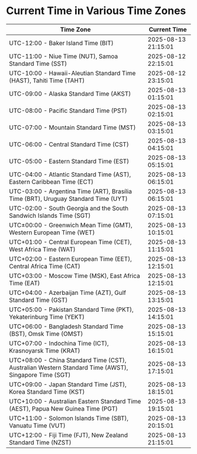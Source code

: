# Current Time in Various Time Zones

| Time Zone | Current Time |
|-----------|--------------|
| UTC-12:00 - Baker Island Time (BIT) | 2025-08-13 21:15:01 |
| UTC-11:00 - Niue Time (NUT), Samoa Standard Time (SST) | 2025-08-12 22:15:01 |
| UTC-10:00 - Hawaii-Aleutian Standard Time (HAST), Tahiti Time (TAHT) | 2025-08-12 23:15:01 |
| UTC-09:00 - Alaska Standard Time (AKST) | 2025-08-13 01:15:01 |
| UTC-08:00 - Pacific Standard Time (PST) | 2025-08-13 02:15:01 |
| UTC-07:00 - Mountain Standard Time (MST) | 2025-08-13 03:15:01 |
| UTC-06:00 - Central Standard Time (CST) | 2025-08-13 04:15:01 |
| UTC-05:00 - Eastern Standard Time (EST) | 2025-08-13 05:15:01 |
| UTC-04:00 - Atlantic Standard Time (AST), Eastern Caribbean Time (ECT) | 2025-08-13 06:15:01 |
| UTC-03:00 - Argentina Time (ART), Brasília Time (BRT), Uruguay Standard Time (UYT) | 2025-08-13 06:15:01 |
| UTC-02:00 - South Georgia and the South Sandwich Islands Time (SGT) | 2025-08-13 07:15:01 |
| UTC±00:00 - Greenwich Mean Time (GMT), Western European Time (WET) | 2025-08-13 10:15:01 |
| UTC+01:00 - Central European Time (CET), West Africa Time (WAT) | 2025-08-13 11:15:01 |
| UTC+02:00 - Eastern European Time (EET), Central Africa Time (CAT) | 2025-08-13 12:15:01 |
| UTC+03:00 - Moscow Time (MSK), East Africa Time (EAT) | 2025-08-13 12:15:01 |
| UTC+04:00 - Azerbaijan Time (AZT), Gulf Standard Time (GST) | 2025-08-13 13:15:01 |
| UTC+05:00 - Pakistan Standard Time (PKT), Yekaterinburg Time (YEKT) | 2025-08-13 14:15:01 |
| UTC+06:00 - Bangladesh Standard Time (BST), Omsk Time (OMST) | 2025-08-13 15:15:01 |
| UTC+07:00 - Indochina Time (ICT), Krasnoyarsk Time (KRAT) | 2025-08-13 16:15:01 |
| UTC+08:00 - China Standard Time (CST), Australian Western Standard Time (AWST), Singapore Time (SGT) | 2025-08-13 17:15:01 |
| UTC+09:00 - Japan Standard Time (JST), Korea Standard Time (KST) | 2025-08-13 18:15:01 |
| UTC+10:00 - Australian Eastern Standard Time (AEST), Papua New Guinea Time (PGT) | 2025-08-13 19:15:01 |
| UTC+11:00 - Solomon Islands Time (SBT), Vanuatu Time (VUT) | 2025-08-13 20:15:01 |
| UTC+12:00 - Fiji Time (FJT), New Zealand Standard Time (NZST) | 2025-08-13 21:15:01 |
